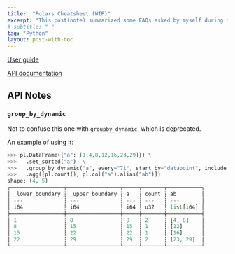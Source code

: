```yaml
---
title:  "Polars Cheatsheet (WIP)"
excerpt: "This post(note) summarized some FAQs asked by myself during my working experiences."
# subtitle: " "
tag: "Python"
layout: post-with-toc
---
```


[User guide](https://pola-rs.github.io/polars/user-guide/)

[API documentation](https://pola-rs.github.io/polars/py-polars/html/reference/index.html)


## API Notes

### `group_by_dynamic`

Not to confuse this one with `groupby_dynamic`, which is deprecated.

An example of using it:

```python
>>> pl.DataFrame({"a": [1,4,8,12,16,23,29]}) \
>>>   .set_sorted("a")  \
>>>   .group_by_dynamic("a", every="7i", start_by="datapoint", include_boundaries=True, closed="right", label="right") \
>>>   .agg([pl.count(), pl.col("a").alias("ab")])
shape: (4, 5)
┌─────────────────┬─────────────────┬─────┬───────┬───────────┐
│ _lower_boundary ┆ _upper_boundary ┆ a   ┆ count ┆ ab        │
│ ---             ┆ ---             ┆ --- ┆ ---   ┆ ---       │
│ i64             ┆ i64             ┆ i64 ┆ u32   ┆ list[i64] │
╞═════════════════╪═════════════════╪═════╪═══════╪═══════════╡
│ 1               ┆ 8               ┆ 8   ┆ 2     ┆ [4, 8]    │
│ 8               ┆ 15              ┆ 15  ┆ 1     ┆ [12]      │
│ 15              ┆ 22              ┆ 22  ┆ 1     ┆ [16]      │
│ 22              ┆ 29              ┆ 29  ┆ 2     ┆ [23, 29]  │
└─────────────────┴─────────────────┴─────┴───────┴───────────┘
```